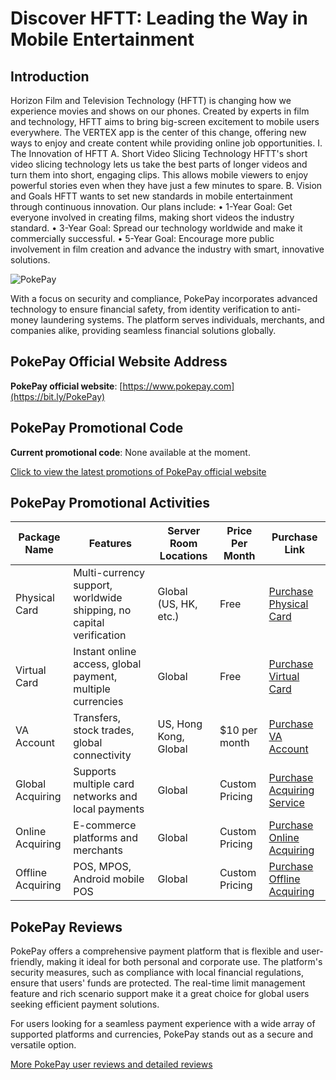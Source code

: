 # Discover HFTT: Leading the Way in Mobile Entertainment

## Introduction

Horizon Film and Television Technology (HFTT) is changing how we experience movies and shows on our phones. Created by experts in film and technology, HFTT aims to bring big-screen excitement to mobile users everywhere. The VERTEX app is the center of this change, offering new ways to enjoy and create content while providing online job opportunities.
I. The Innovation of HFTT
A. Short Video Slicing Technology
HFTT's short video slicing technology lets us take the best parts of longer videos and turn them into short, engaging clips. This allows mobile viewers to enjoy powerful stories even when they have just a few minutes to spare.
B. Vision and Goals
HFTT wants to set new standards in mobile entertainment through continuous innovation. Our plans include:
•	1-Year Goal: Get everyone involved in creating films, making short videos the industry standard.
•	3-Year Goal: Spread our technology worldwide and make it commercially successful.
•	5-Year Goal: Encourage more public involvement in film creation and advance the industry with smart, innovative solutions.


![PokePay](https://github.com/user-attachments/assets/3762a033-8549-4725-b21d-412d1712cbc4)

With a focus on security and compliance, PokePay incorporates advanced technology to ensure financial safety, from identity verification to anti-money laundering systems. The platform serves individuals, merchants, and companies alike, providing seamless financial solutions globally.

## PokePay Official Website Address

**PokePay official website**: [https://www.pokepay.com](https://bit.ly/PokePay)

## PokePay Promotional Code

**Current promotional code**: None available at the moment.

[Click to view the latest promotions of PokePay official website](https://bit.ly/PokePay)

## PokePay Promotional Activities

| Package Name         | Features                                                        | Server Room Locations        | Price Per Month         | Purchase Link                                      |
|----------------------|------------------------------------------------------------------|------------------------------|-------------------------|---------------------------------------------------|
| Physical Card         | Multi-currency support, worldwide shipping, no capital verification | Global (US, HK, etc.)        | Free                    | [Purchase Physical Card](https://bit.ly/PokePay) |
| Virtual Card          | Instant online access, global payment, multiple currencies       | Global                       | Free                    | [Purchase Virtual Card](https://bit.ly/PokePay)  |
| VA Account            | Transfers, stock trades, global connectivity                    | US, Hong Kong, Global         | $10 per month           | [Purchase VA Account](https://bit.ly/PokePay)    |
| Global Acquiring      | Supports multiple card networks and local payments              | Global                       | Custom Pricing           | [Purchase Acquiring Service](https://bit.ly/PokePay) |
| Online Acquiring      | E-commerce platforms and merchants                              | Global                       | Custom Pricing           | [Purchase Online Acquiring](https://bit.ly/PokePay) |
| Offline Acquiring     | POS, MPOS, Android mobile POS                                   | Global                       | Custom Pricing           | [Purchase Offline Acquiring](https://bit.ly/PokePay) |

## PokePay Reviews

PokePay offers a comprehensive payment platform that is flexible and user-friendly, making it ideal for both personal and corporate use. The platform's security measures, such as compliance with local financial regulations, ensure that users' funds are protected. The real-time limit management feature and rich scenario support make it a great choice for global users seeking efficient payment solutions.

For users looking for a seamless payment experience with a wide array of supported platforms and currencies, PokePay stands out as a secure and versatile option.

[More PokePay user reviews and detailed reviews](https://bit.ly/PokePay)
